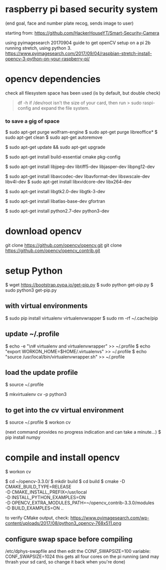 # raspberry pi based security system
(end goal, face and number plate recog, sends image to user)

starting from:
https://github.com/HackerHouseYT/Smart-Security-Camera

using pyimagesearch 20170904 guide to get openCV setup on a pi 2b running stretch, using python 3.
https://www.pyimagesearch.com/2017/09/04/raspbian-stretch-install-opencv-3-python-on-your-raspberry-pi/

# opencv dependencies
check all filesystem space has been used (is by default, but double check)
> df -h
if /dev/root isn't the size of your card, then run > sudo raspi-config and expand the file system.

### to save a gig of space
$ sudo apt-get purge wolfram-engine
$ sudo apt-get purge libreoffice*
$ sudo apt-get clean
$ sudo apt-get autoremove

$ sudo apt-get update && sudo apt-get upgrade

$ sudo apt-get install build-essential cmake pkg-config

$ sudo apt-get install libjpeg-dev libtiff5-dev libjasper-dev libpng12-dev

$ sudo apt-get install libavcodec-dev libavformat-dev libswscale-dev libv4l-dev
$ sudo apt-get install libxvidcore-dev libx264-dev

$ sudo apt-get install libgtk2.0-dev libgtk-3-dev

$ sudo apt-get install libatlas-base-dev gfortran

$ sudo apt-get install python2.7-dev python3-dev

# download opencv
git clone https://github.com/opencv/opencv.git
git clone https://github.com/opencv/opencv_contrib.git

# setup Python
$ wget https://bootstrap.pypa.io/get-pip.py
$ sudo python get-pip.py
$ sudo python3 get-pip.py
## with virtual environments
$ sudo pip install virtualenv virtualenvwrapper
$ sudo rm -rf ~/.cache/pip
## update ~/.profile
$ echo -e "\n# virtualenv and virtualenvwrapper" >> ~/.profile
$ echo "export WORKON_HOME=$HOME/.virtualenvs" >> ~/.profile
$ echo "source /usr/local/bin/virtualenvwrapper.sh" >> ~/.profile
## load the update profile
$ source ~/.profile

$ mkvirtualenv cv -p python3
## to get into the cv virtual environment
$ source ~/.profile
$ workon cv

(next command provides no progress indication and can take a minute...)
$ pip install numpy

# compile and install opencv
$ workon cv

$ cd ~/opencv-3.3.0/
$ mkdir build
$ cd build
$ cmake -D CMAKE_BUILD_TYPE=RELEASE \
    -D CMAKE_INSTALL_PREFIX=/usr/local \
    -D INSTALL_PYTHON_EXAMPLES=ON \
    -D OPENCV_EXTRA_MODULES_PATH=~/opencv_contrib-3.3.0/modules \
    -D BUILD_EXAMPLES=ON ..

to verify CMake output, check: https://www.pyimagesearch.com/wp-content/uploads/2017/08/python3_opencv-768x511.png

## configure swap space before compiling
/etc/dphys-swapfile  and then edit the CONF_SWAPSIZE=100 variable:
CONF_SWAPSIZE=1024
this gets all four cores on the pi running (and may thrash your sd card, so change it back when you're done)